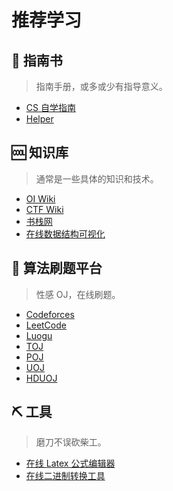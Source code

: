 # 推荐学习

## 📕 指南书

> 指南手册，或多或少有指导意义。

- [CS 自学指南](https://csdiy.wiki/)
- [Helper](https://jiji.pro/helper/)


## 🆒 知识库

> 通常是一些具体的知识和技术。

- [OI Wiki](https://oi-wiki.org/)
- [CTF Wiki](https://ctf-wiki.org/)
- [书栈网](https://www.bookstack.cn/)
- [在线数据结构可视化](https://www.cs.usfca.edu/~galles/visualization/Algorithms.html)

## 🔞 算法刷题平台

> 性感 OJ，在线刷题。

- [Codeforces](https://codeforces.com/problemset/)
- [LeetCode](https://leetcode.cn/problemset/algorithms/)
- [Luogu](https://www.luogu.com.cn/)
- [TOJ](https://dsa.cs.tsinghua.edu.cn/oj/)
- [POJ](http://poj.org/)
- [UOJ](https://uoj.ac/)
- [HDUOJ](https://acm.hdu.edu.cn/)

## ⛏ 工具

> 磨刀不误砍柴工。

- [在线 Latex 公式编辑器](https://www.latexlive.com/)
- [在线二进制转换工具](https://www.binaryconvert.com/)
